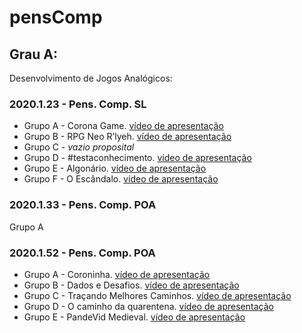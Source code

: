 # pensComp

## Grau A:
Desenvolvimento de Jogos Analógicos:

### 2020.1.23 - Pens. Comp. SL
* Grupo A - Corona Game. [vídeo de apresentação](https://youtu.be/wLLTBRqdm8Q "(target=_blank)") 
* Grupo B - RPG Neo R’lyeh. [vídeo de apresentação](https://youtu.be/CT1TaBh47y4)
* Grupo C - _vazio proposital_
* Grupo D - #testaconhecimento. [vídeo de apresentação](https://youtu.be/22J26KAQVK4)
* Grupo E - Algonário. [vídeo de apresentação](https://www.youtube.com/watch?v=e4DKGwkhPAg&feature=youtu.be)
* Grupo F - O Escândalo. [vídeo de apresentação](https://youtu.be/W_hrYjmY8bM)


### 2020.1.33 - Pens. Comp. POA
Grupo A




### 2020.1.52 - Pens. Comp. POA
* Grupo A - Coroninha. [vídeo de apresentação](https://youtu.be/--hYkFFmVP4"(target=_blank)") 
* Grupo B - Dados e Desafios. [vídeo de apresentação](https://youtu.be/tHRIFUkQWC4"(target=_blank)") 
* Grupo C - Traçando Melhores Caminhos. [vídeo de apresentação](https://youtu.be/p7z_RmIIOxs"(target=_blank)") 
* Grupo D - O caminho da quarentena. [vídeo de apresentação](https://youtu.be/DVMGkXpK5aI"(target=_blank)") 
* Grupo E - PandeVid Medieval. [vídeo de apresentação](https://youtu.be/dzjTIBk_UWg"(target=_blank)") 
